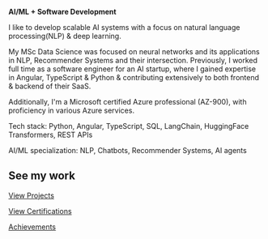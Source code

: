 **AI/ML + Software Development** 

I like to develop scalable AI systems with a focus on natural language processing(NLP) & deep learning. 
 
My MSc Data Science was focused on neural networks and its applications in NLP, Recommender Systems and their intersection. Previously, I worked full time as a software engineer for an AI startup, where I gained expertise in Angular, TypeScript & Python & contributing extensively to both frontend & backend of their SaaS.

Additionally, I'm a Microsoft certified Azure professional (AZ-900), with proficiency in various Azure services. 

Tech stack: Python, Angular, TypeScript, SQL, LangChain, HuggingFace Transformers, REST APIs

AI/ML specialization: NLP, Chatbots, Recommender Systems, AI agents

## See my work
[View Projects](./another-page.html)

[View Certifications](./certifications.html)

[Achievements](./achievements.html)


